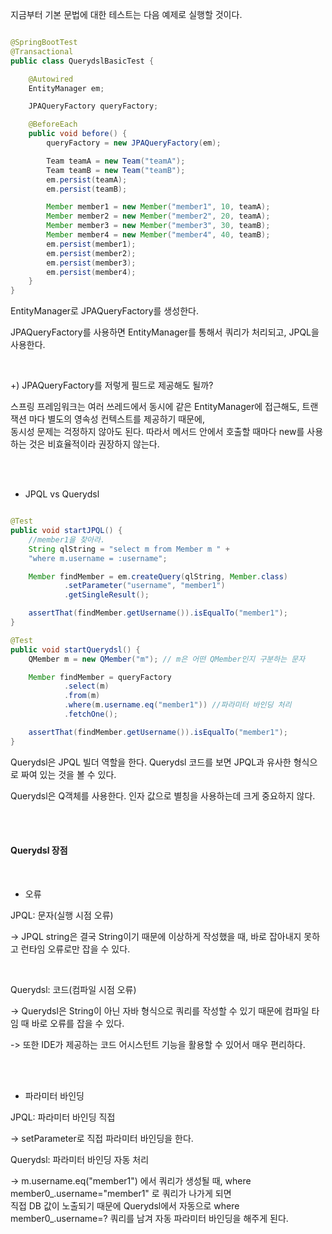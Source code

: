 지금부터 기본 문법에 대한 테스트는 다음 예제로 실행할 것이다.

```java

@SpringBootTest
@Transactional
public class QuerydslBasicTest {

    @Autowired
    EntityManager em;

    JPAQueryFactory queryFactory;

    @BeforeEach
    public void before() {
        queryFactory = new JPAQueryFactory(em);

        Team teamA = new Team("teamA");
        Team teamB = new Team("teamB");
        em.persist(teamA);
        em.persist(teamB);

        Member member1 = new Member("member1", 10, teamA);
        Member member2 = new Member("member2", 20, teamA);
        Member member3 = new Member("member3", 30, teamB);
        Member member4 = new Member("member4", 40, teamB);
        em.persist(member1);
        em.persist(member2);
        em.persist(member3);
        em.persist(member4);
    }
}

```

EntityManager로 JPAQueryFactory를 생성한다.

JPAQueryFactory를 사용하면 EntityManager를 통해서 쿼리가 처리되고, JPQL을 사용한다.

<br/>

+) JPAQueryFactory를 저렇게 필드로 제공해도 될까?

스프링 프레임워크는 여러 쓰레드에서 동시에 같은 EntityManager에 접근해도, 트랜잭션 마다 별도의 영속성 컨텍스트를 제공하기 때문에, <br/>
동시성 문제는 걱정하지 않아도 된다. 따라서 메서드 안에서 호출할 때마다 new를 사용하는 것은 비효율적이라 권장하지 않는다.

<br/><br/>

* JPQL vs Querydsl

```java

@Test
public void startJPQL() {
    //member1을 찾아라.
    String qlString = "select m from Member m " +
    "where m.username = :username";

    Member findMember = em.createQuery(qlString, Member.class)
            .setParameter("username", "member1")
            .getSingleResult();

    assertThat(findMember.getUsername()).isEqualTo("member1");
}

@Test
public void startQuerydsl() {
    QMember m = new QMember("m"); // m은 어떤 QMember인지 구분하는 문자

    Member findMember = queryFactory
            .select(m)
            .from(m)
            .where(m.username.eq("member1")) //파라미터 바인딩 처리
            .fetchOne();

    assertThat(findMember.getUsername()).isEqualTo("member1");
}

```

Querydsl은 JPQL 빌더 역할을 한다. Querydsl 코드를 보면 JPQL과 유사한 형식으로 짜여 있는 것을 볼 수 있다.

Querydsl은 Q객체를 사용한다. 인자 값으로 별칭을 사용하는데 크게 중요하지 않다. 

<br/><br/>

#### Querydsl 장점

<br/>

* 오류

JPQL: 문자(실행 시점 오류)

-> JPQL string은 결국 String이기 때문에 이상하게 작성했을 때, 바로 잡아내지 못하고 런타임 오류로만 잡을 수 있다.

<br/>

Querydsl: 코드(컴파일 시점 오류)

-> Querydsl은 String이 아닌 자바 형식으로 쿼리를 작성할 수 있기 때문에 컴파일 타임 때 바로 오류를 잡을 수 있다.

-> 또한 IDE가 제공하는 코드 어시스턴트 기능을 활용할 수 있어서 매우 편리하다.

<br/><br/>

* 파라미터 바인딩

JPQL: 파라미터 바인딩 직접

-> setParameter로 직접 파라미터 바인딩을 한다.

Querydsl: 파라미터 바인딩 자동 처리

-> m.username.eq("member1") 에서 쿼리가 생성될 때, where member0_.username="member1" 로 쿼리가 나가게 되면 <br/>
직접 DB 값이 노출되기 때문에 Querydsl에서 자동으로 where member0_.username=? 쿼리를 남겨 자동 파라미터 바인딩을 해주게 된다.

